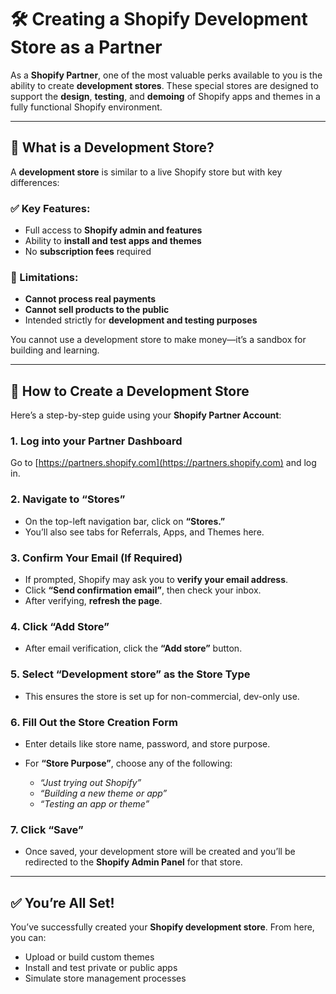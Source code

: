 # 🛠️ Creating a Shopify Development Store as a Partner

As a **Shopify Partner**, one of the most valuable perks available to you is the ability to create **development stores**. These special stores are designed to support the **design**, **testing**, and **demoing** of Shopify apps and themes in a fully functional Shopify environment.

---

## 🧪 What is a Development Store?

A **development store** is similar to a live Shopify store but with key differences:

### ✅ Key Features:

* Full access to **Shopify admin and features**
* Ability to **install and test apps and themes**
* No **subscription fees** required

### 🚫 Limitations:

* **Cannot process real payments**
* **Cannot sell products to the public**
* Intended strictly for **development and testing purposes**

You cannot use a development store to make money—it’s a sandbox for building and learning.

---

## 🧭 How to Create a Development Store

Here’s a step-by-step guide using your **Shopify Partner Account**:

### 1. **Log into your Partner Dashboard**

Go to [https://partners.shopify.com](https://partners.shopify.com) and log in.

### 2. **Navigate to “Stores”**

* On the top-left navigation bar, click on **“Stores.”**
* You’ll also see tabs for Referrals, Apps, and Themes here.

### 3. **Confirm Your Email (If Required)**

* If prompted, Shopify may ask you to **verify your email address**.
* Click **“Send confirmation email”**, then check your inbox.
* After verifying, **refresh the page**.

### 4. **Click “Add Store”**

* After email verification, click the **“Add store”** button.

### 5. **Select “Development store” as the Store Type**

* This ensures the store is set up for non-commercial, dev-only use.

### 6. **Fill Out the Store Creation Form**

* Enter details like store name, password, and store purpose.
* For **“Store Purpose”**, choose any of the following:

  * *“Just trying out Shopify”*
  * *“Building a new theme or app”*
  * *“Testing an app or theme”*

### 7. **Click “Save”**

* Once saved, your development store will be created and you’ll be redirected to the **Shopify Admin Panel** for that store.

---

## ✅ You’re All Set!

You’ve successfully created your **Shopify development store**. From here, you can:

* Upload or build custom themes
* Install and test private or public apps
* Simulate store management processes
